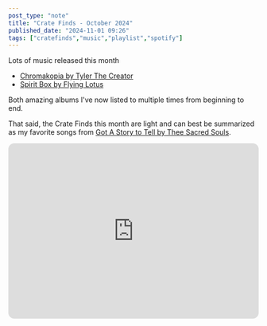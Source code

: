 ```yaml
---
post_type: "note" 
title: "Crate Finds - October 2024"
published_date: "2024-11-01 09:26"
tags: ["cratefinds","music","playlist","spotify"]
---
```


Lots of music released this month

- [Chromakopia by Tyler The Creator](/feed/chromakopia-tyler-the-creator-released)
- [Spirit Box by Flying Lotus](/feed/spirit-box-flying-lotus)

Both amazing albums I've now listed to multiple times from beginning to end.

That said, the Crate Finds this month are light and can best be summarized as my favorite songs from [Got A Story to Tell by Thee Sacred Souls](/feed/got-a-story-to-tell-thee-sacred-souls).

<iframe style="border-radius:12px" src="https://open.spotify.com/embed/playlist/18ZVcs71usQpBjaYO7XEA0" width="100%" height="352" frameBorder="0" allowfullscreen="" allow="autoplay; clipboard-write; encrypted-media; fullscreen; picture-in-picture" loading="lazy"></iframe>